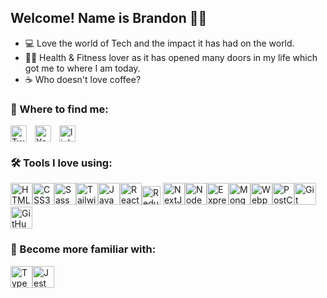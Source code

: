 ## Welcome! Name is Brandon 🙋‍♂️

- 💻 Love the world of Tech and the impact it has had on the world.
- 💪🏼 Health & Fitness lover as it has opened many doors in my life which got me to where I am today.
- ☕️ Who doesn't love coffee?

### 📍 Where to find me:

[<img align="left " alt="linkedin" width="26px" src="https://raw.githubusercontent.com/rahuldkjain/github-profile-readme-generator/master/src/images/icons/Social/linked-in-alt.svg" style="padding-right:10px;" />][linkedin]
[<img align="left" alt="Twitter" width="26px" src="https://raw.githubusercontent.com/rahuldkjain/github-profile-readme-generator/master/src/images/icons/Social/twitter.svg" style="padding-right:10px;" />][twitter]
[<img align="left" alt="Youtube" width="26px" src="https://raw.githubusercontent.com/rahuldkjain/github-profile-readme-generator/master/src/images/icons/Social/youtube.svg" style="padding-right:10px;" />][youtube]

### 🛠 Tools I love using:

[<img alt="HTML5" width="35px" src="https://cdn.jsdelivr.net/gh/devicons/devicon/icons/html5/html5-original.svg" />](https://www.w3schools.com/html/)[<img alt="CSS3" width="35px" src="https://cdn.jsdelivr.net/gh/devicons/devicon/icons/css3/css3-original.svg" />](https://www.w3schools.com/css/default.asp)[<img alt="Sass" width="35px" src="https://cdn.jsdelivr.net/gh/devicons/devicon/icons/sass/sass-original.svg" />](https://www.w3schools.com/sass/sass_variables.php)[<img alt="Tailwind" width="35px" src="https://cdn.icon-icons.com/icons2/2107/PNG/512/file_type_tailwind_icon_130128.png" />](https://tailwindcss.com)[<img alt="JavaScript" width="35px" src="https://cdn.jsdelivr.net/gh/devicons/devicon/icons/javascript/javascript-original.svg"  />](https://www.w3schools.com/js/default.asp)[<img alt="React" width="35px" src="https://cdn.jsdelivr.net/gh/devicons/devicon/icons/react/react-original.svg" />](https://reactjs.org)[<img alt="Redux" width="30px" src="https://cdn.jsdelivr.net/gh/devicons/devicon/icons/redux/redux-original.svg"  />](https://redux.js.org) [<img alt="NextJS" width="35px" src="https://cdn.jsdelivr.net/gh/devicons/devicon/icons/nextjs/nextjs-original.svg" />](https://nextjs.org)[<img alt="NodeJs" width="35px" src="https://cdn.jsdelivr.net/gh/devicons/devicon/icons/nodejs/nodejs-original.svg" />](https://nodejs.org/en/)[<img alt="Express" width="35px" src="https://cdn.jsdelivr.net/gh/devicons/devicon/icons/express/express-original.svg" />](https://expressjs.com)[<img alt="MongoDB" width="35px" src="https://cdn.jsdelivr.net/gh/devicons/devicon/icons/mongodb/mongodb-original.svg" />](https://www.mongodb.com/)[<img alt="Webpack" width="35px" src="https://cdn.jsdelivr.net/gh/devicons/devicon/icons/webpack/webpack-original.svg" />](https://webpack.js.org/)[<img alt="PostCSS" width="35px" src="https://avatars.githubusercontent.com/u/8296347?v=4" />](https://postcss.org/)[<img alt="Git" width="35px" src="https://cdn.jsdelivr.net/gh/devicons/devicon/icons/git/git-original.svg"  />](https://git-scm.com)[<img alt="GitHub" width="35px" src="https://user-images.githubusercontent.com/3369400/139447912-e0f43f33-6d9f-45f8-be46-2df5bbc91289.png"  />](https://github.com)

### 💭 Become more familiar with:

[<img alt="TypeScript" width="35px" src="https://cdn.jsdelivr.net/gh/devicons/devicon/icons/typescript/typescript-original.svg" />](https://www.typescriptlang.org)[<img alt="Jest" width="35px" src="https://cdn.jsdelivr.net/gh/devicons/devicon/icons/jest/jest-plain.svg" />](https://jestjs.io)

[instagram]: https://instagram.com/BrandonGormley
[twitter]: https://twitter.com/brandongormley
[youtube]: https://www.youtube.com/channel/UCOtIOhA9Y0a36ah9UUZ6RCw
[linkedin]: https://www.linkedin.com/in/brandontgormley/
